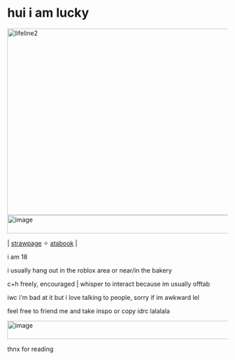 # hui i am lucky

<img width="532" height="427" alt="lifeline2" src="https://github.com/user-attachments/assets/be1acdf1-d0a1-4599-a084-42a547b84972" />

<img width="600" height="42" alt="image" src="https://github.com/user-attachments/assets/1e54e340-30bd-4324-9189-17c24f4c2661" />

| [strawpage](https://lukcyfawn.straw.page/) ✧ [atabook](https://lukcyfawn.atabook.org/) |


i am 18

i usually hang out in the roblox area or near/in the bakery

c+h freely, encouraged | whisper to interact because im usually offtab

iwc i'm bad at it but i love talking to people, sorry if im awkward lel

feel free to friend me and take inspo or copy idrc lalalala

<img width="600" height="42" alt="image" src="https://github.com/user-attachments/assets/8cef9095-fe51-4031-8854-566efca92225" />

thnx for reading
